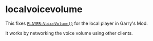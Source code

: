 # localvoicevolume

This fixes [`PLAYER:VoiceVolume()`](https://wiki.facepunch.com/gmod/Player:VoiceVolume) for the local player in Garry's Mod.

It works by networking the voice volume using other clients.